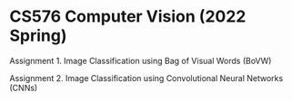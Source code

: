 # CS576 Computer Vision (2022 Spring)

Assignment 1. Image Classification using Bag of Visual Words (BoVW)

Assignment 2. Image Classification using Convolutional Neural Networks (CNNs)

